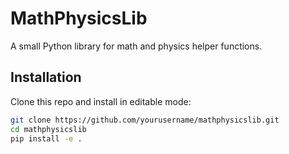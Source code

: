 # MathPhysicsLib

A small Python library for math and physics helper functions.

## Installation

Clone this repo and install in editable mode:

```bash
git clone https://github.com/yourusername/mathphysicslib.git
cd mathphysicslib
pip install -e .